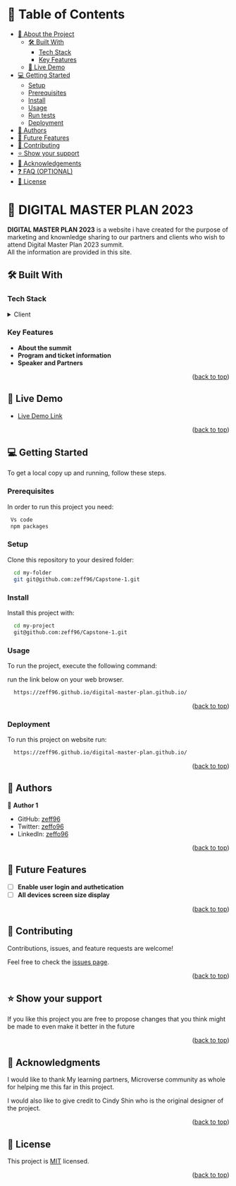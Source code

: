 # 📗 Table of Contents

- [📖 About the Project](#about-project)
  - [🛠 Built With](#built-with)
    - [Tech Stack](#tech-stack)
    - [Key Features](#key-features)
  - [🚀 Live Demo](#live-demo)
- [💻 Getting Started](#getting-started)
  - [Setup](#setup)
  - [Prerequisites](#prerequisites)
  - [Install](#install)
  - [Usage](#usage)
  - [Run tests](#run-tests)
  - [Deployment](#triangular_flag_on_post-deployment)
- [👥 Authors](#authors)
- [🔭 Future Features](#future-features)
- [🤝 Contributing](#contributing)
- [⭐️ Show your support](#support)
- [🙏 Acknowledgements](#acknowledgements)
- [❓ FAQ (OPTIONAL)](#faq)
- [📝 License](#license)

# 📖 DIGITAL MASTER PLAN 2023 <a name="about-project"></a>

**DIGITAL MASTER PLAN 2023** is a website i have created for the purpose of marketing and knownledge sharing to our partners and clients who wish to attend Digital Master Plan 2023 summit.<br>
All the information are provided in this site.

## 🛠 Built With <a name="built-with"></a>

### Tech Stack <a name="tech-stack"></a>

<details>
  <summary>Client</summary>
  <ul>
    <li><a href="#">HTML</a></li>
    <li><a href="#">CSS</a></li>
    <li><a href="#">JAVASCRIPT</a></li>
  </ul>
</details>

### Key Features <a name="key-features"></a>

- **About the summit**
- **Program and ticket information**
- **Speaker and Partners**

<p align="right">(<a href="#readme-top">back to top</a>)</p>

## 🚀 Live Demo <a name="live-demo"></a>

- [Live Demo Link](https://zeff96.github.io/capstone-1/)

<p align="right">(<a href="#readme-top">back to top</a>)</p>

## 💻 Getting Started <a name="getting-started"></a>

To get a local copy up and running, follow these steps.

### Prerequisites

In order to run this project you need:

```sh
 Vs code
 npm packages
```

### Setup

Clone this repository to your desired folder:

```sh
  cd my-folder
  git git@github.com:zeff96/Capstone-1.git
```

### Install

Install this project with:

```sh
  cd my-project
  git@github.com:zeff96/Capstone-1.git
```

### Usage

To run the project, execute the following command:

run the link below on your web browser.

```sh
  https://zeff96.github.io/digital-master-plan.github.io/
```

<p align="right">(<a href="#readme-top">back to top</a>)</p>

### Deployment

To run this project on website run:

```sh
  https://zeff96.github.io/digital-master-plan.github.io/
```

<p align="right">(<a href="#readme-top">back to top</a>)</p>

## 👥 Authors <a name="authors"></a>

👤 **Author 1**

- GitHub: [zeff96](https://github.com/zeff96)
- Twitter: [zeffo96](https://twitter.com/zeffo96)
- LinkedIn: [zeffo96](https://linkedin.com/in/zeff-adeka-28060820a)

<p align="right">(<a href="#readme-top">back to top</a>)</p>

## 🔭 Future Features <a name="future-features"></a>

- [ ] **Enable user login and authetication**
- [ ] **All devices screen size display**

<p align="right">(<a href="#readme-top">back to top</a>)</p>

## 🤝 Contributing <a name="contributing"></a>

Contributions, issues, and feature requests are welcome!

Feel free to check the [issues page](https://github.com/zeff96/Capstone-1/issues).

<p align="right">(<a href="#readme-top">back to top</a>)</p>

## ⭐️ Show your support <a name="support"></a>

If you like this project you are free to propose changes that you think might be made to even make it better in the future

<p align="right">(<a href="#readme-top">back to top</a>)</p>

## 🙏 Acknowledgments <a name="acknowledgements"></a>

I would like to thank My learning partners, Microverse community as whole for helping me this far in this project.

I would also like to give credit to Cindy Shin who is the original designer of the project.

<p align="right">(<a href="#readme-top">back to top</a>)</p>

## 📝 License <a name="license"></a>

This project is [MIT](LICENSE.md) licensed.

<p align="right">(<a href="#readme-top">back to top</a>)</p>

